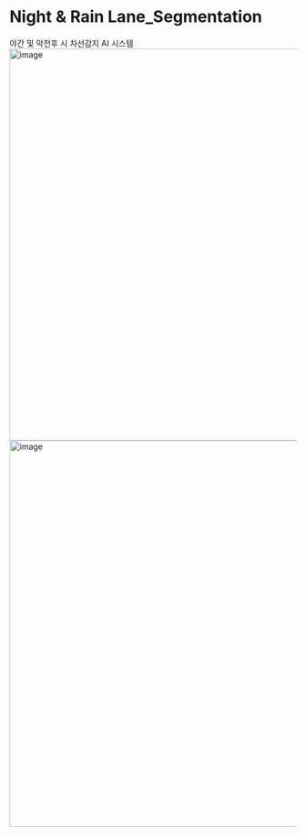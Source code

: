 # Night & Rain Lane_Segmentation
야간 및 악천후 시 차선감지 AI 시스템
<img width="1223" height="687" alt="image" src="https://github.com/user-attachments/assets/38792302-3f6e-4bbe-8180-e7d0d372c357" />
<img width="1217" height="677" alt="image" src="https://github.com/user-attachments/assets/a027f199-3413-430b-a055-a1094878e003" />

